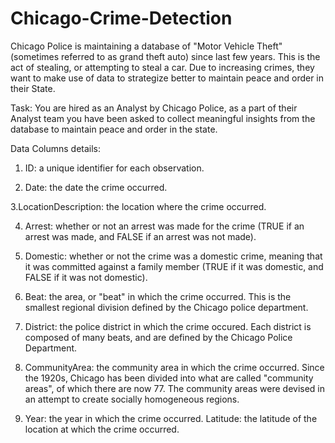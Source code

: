 # Chicago-Crime-Detection
Chicago Police is maintaining a database of "Motor Vehicle Theft" (sometimes referred to as grand theft auto) since last few years. This is the act of stealing, or attempting to steal a car. Due to increasing crimes, they want to make use of data to strategize better to maintain peace and order in their State.

Task: You are hired as an Analyst by Chicago Police, as a part of their Analyst team you have been asked to collect meaningful insights from the database to maintain peace and order in the state.

Data Columns details:
1. ID: a unique identifier for each observation.

2. Date: the date the crime occurred.

3.LocationDescription: the location where the crime occurred.

4. Arrest: whether or not an arrest was made for the crime (TRUE if an arrest was made, and FALSE if an arrest was not made).

5. Domestic: whether or not the crime was a domestic crime, meaning that it was committed against a family member (TRUE if it was domestic, and FALSE if it was not domestic).

6. Beat: the area, or "beat" in which the crime occurred. This is the smallest regional division defined by the Chicago police department.

7. District: the police district in which the crime occured. Each district is composed of many beats, and are defined by the Chicago Police Department.

8. CommunityArea: the community area in which the crime occurred. Since the 1920s, Chicago has been divided into what are called "community areas", of which there are now 77. The community areas were devised in an attempt to create socially homogeneous regions.

9. Year: the year in which the crime occurred.
Latitude: the latitude of the location at which the crime occurred.
